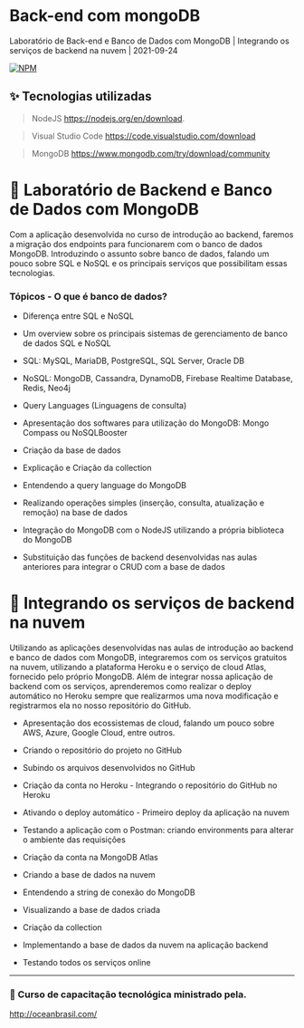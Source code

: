 # Back-end com mongoDB 

Laboratório de Back-end e Banco de Dados com MongoDB | Integrando os serviços de backend na nuvem | 2021-09-24


[![NPM](https://img.shields.io/npm/l/react)](https://github.com/rodrigoxsantos/bootcamp/blob/main/LICENSE) 

## ✨ Tecnologias utilizadas 

> NodeJS  https://nodejs.org/en/download.

> Visual Studio Code https://code.visualstudio.com/download

> MongoDB https://www.mongodb.com/try/download/community

# 📑 Laboratório de Backend e Banco de Dados com MongoDB

Com a aplicação desenvolvida no curso de introdução ao backend, faremos a migração dos endpoints para funcionarem com o banco de dados MongoDB. 
Introduzindo o assunto sobre banco de dados, falando um pouco sobre SQL e NoSQL e os principais serviços que possibilitam essas tecnologias.

### Tópicos - O que é banco de dados?

- Diferença entre SQL e NoSQL

- Um overview sobre os principais sistemas de gerenciamento de banco de dados SQL e NoSQL

- SQL: MySQL, MariaDB, PostgreSQL, SQL Server, Oracle DB

-  NoSQL: MongoDB, Cassandra, DynamoDB, Firebase Realtime Database, Redis, Neo4j

- Query Languages (Linguagens de consulta)

- Apresentação dos softwares para utilização do MongoDB: Mongo Compass ou NoSQLBooster

- Criação da base de dados

- Explicação e Criação da collection

- Entendendo a query language do MongoDB

- Realizando operações simples (inserção, consulta, atualização e remoção) na base de dados

- Integração do MongoDB com o NodeJS utilizando a própria biblioteca do MongoDB

- Substituição das funções de backend desenvolvidas nas aulas anteriores para integrar o CRUD com a base de dados

# 📑 Integrando os serviços de backend na nuvem

Utilizando as aplicações desenvolvidas nas aulas de introdução ao backend e banco de dados com MongoDB, integraremos com os serviços gratuitos na nuvem,
utilizando a plataforma Heroku e o serviço de cloud Atlas, fornecido pelo próprio MongoDB. Além de integrar nossa aplicação de backend com os serviços, 
aprenderemos como realizar o deploy automático no Heroku sempre que realizarmos uma nova modificação e registrarmos ela no nosso repositório do GitHub.

- Apresentação dos ecossistemas de cloud, falando um pouco sobre AWS, Azure, Google Cloud, entre outros.

- Criando o repositório do projeto no GitHub

- Subindo os arquivos desenvolvidos no GitHub

- Criação da conta no Heroku - Integrando o repositório do GitHub no Heroku

- Ativando o deploy automático - Primeiro deploy da aplicação na nuvem

- Testando a aplicação com o Postman: criando environments para alterar o ambiente das requisições

- Criação da conta na MongoDB Atlas

- Criando a base de dados na nuvem

- Entendendo a string de conexão do MongoDB

- Visualizando a base de dados criada

- Criação da collection

- Implementando a base de dados da nuvem na aplicação backend

- Testando todos os serviços online

---

### 🏫 Curso de capacitação tecnológica ministrado pela.

http://oceanbrasil.com/
